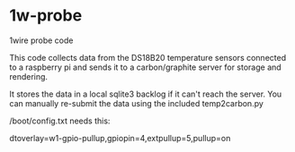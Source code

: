 # 1w-probe
1wire probe code

This code collects data from the DS18B20 temperature sensors connected to
a raspberry pi and sends it to a carbon/graphite server for storage and
rendering.

It stores the data in a local sqlite3 backlog if it can't reach the server.
You can manually re-submit the data using the included temp2carbon.py

/boot/config.txt needs this:

dtoverlay=w1-gpio-pullup,gpiopin=4,extpullup=5,pullup=on

